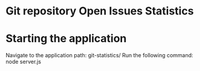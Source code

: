 # Git repository Open Issues Statistics

# Starting the application

Navigate to the application path: git-statistics/
Run the following command: node server.js